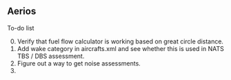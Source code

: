 ## Aerios 

To-do list

0. Verify that fuel flow calculator is working based on great circle distance.
1. Add wake category in aircrafts.xml and see whether this is used in NATS TBS / DBS assessment.
2. Figure out a way to get noise assessments.
3. 